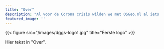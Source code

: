 ```yaml
---
title: "Over"
description: "Al voor de Corona crisis wilden we met OSGeo.nl al iets 'live' gaan doen. De huidige situatie heeft dit versneld en we zijn gewoon begonnen"
featured_image: ''
---
```

{{< figure src="/images/dggs-logo1.jpg" title="Eerste logo" >}}

Hier tekst in "Over".

